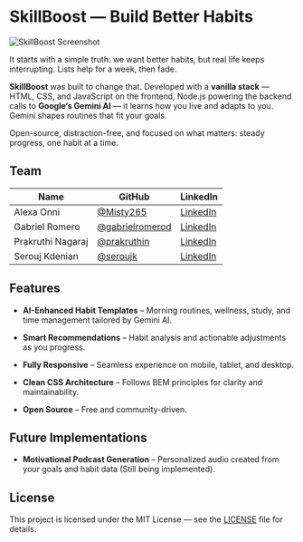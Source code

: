 # SkillBoost — Build Better Habits

![SkillBoost Screenshot](https://i.imgur.com/oNfCrBP.png)

It starts with a simple truth: we want better habits, but real life keeps interrupting. Lists help for a week, then fade.

**SkillBoost** was built to change that. Developed with a **vanilla stack** — HTML, CSS, and JavaScript on the frontend, Node.js powering the backend calls to **Google’s Gemini AI** — it learns how you live and adapts to you. Gemini shapes routines that fit your goals.

Open-source, distraction-free, and focused on what matters: steady progress, one habit at a time.

## Team

| Name              | GitHub                                               | LinkedIn                                                             |
| ----------------- | ---------------------------------------------------- | -------------------------------------------------------------------- |
| Alexa Onni        | [@Misty265](https://github.com/Misty265)             | [LinkedIn](https://www.linkedin.com/in/alexa-onni-a266a22a2/)        |
| Gabriel Romero    | [@gabrielromerod](https://github.com/gabrielromerod) | [LinkedIn](https://www.linkedin.com/in/gabriel-eduardo-romero-diez/) |
| Prakruthi Nagaraj | [@prakruthin](https://github.com/prakruthin)         | [LinkedIn](https://www.linkedin.com/in/prakruthi-nagaraj/)           |
| Serouj Kdenian    | [@seroujk](https://github.com/seroujk)               | [LinkedIn](https://www.linkedin.com/in/seroujk/)                     |

## Features

- **AI-Enhanced Habit Templates** – Morning routines, wellness, study, and time management tailored by Gemini AI.
- **Smart Recommendations** – Habit analysis and actionable adjustments as you progress.

- **Fully Responsive** – Seamless experience on mobile, tablet, and desktop.
- **Clean CSS Architecture** – Follows BEM principles for clarity and maintainability.
- **Open Source** – Free and community-driven.

## Future Implementations

- **Motivational Podcast Generation** – Personalized audio created from your goals and habit data (Still being implemented).

## License

This project is licensed under the MIT License — see the [LICENSE](LICENSE) file for details.
